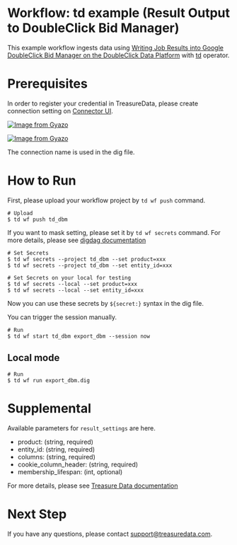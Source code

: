 # Workflow: td example (Result Output to DoubleClick Bid Manager)

This example workflow ingests data using [Writing Job Results into Google DoubleClick Bid Manager on the DoubleClick Data Platform](https://support.treasuredata.com/hc/en-us/articles/360001286367-Writing-Job-Results-into-Google-DoubleClick-Bid-Manager-on-the-DoubleClick-Data-Platform) with [td](http://docs.digdag.io/operators/td.html) operator.

# Prerequisites

In order to register your credential in TreasureData, please create connection setting on [Connector UI](https://console.treasuredata.com/app/connections).

[![Image from Gyazo](https://t.gyazo.com/teams/treasure-data/aea8b1080bd9dbc8d343d967b0c7d3e5.png)](https://treasure-data.gyazo.com/aea8b1080bd9dbc8d343d967b0c7d3e5)

[![Image from Gyazo](https://t.gyazo.com/teams/treasure-data/e2479da555ccce101d2941a29ba31449.png)](https://treasure-data.gyazo.com/e2479da555ccce101d2941a29ba31449)

The connection name is used in the dig file.

# How to Run

First, please upload your workflow project by `td wf push` command.

    # Upload
    $ td wf push td_dbm

If you want to mask setting, please set it by `td wf secrets` command. For more details, please see [digdag documentation](http://docs.digdag.io/command_reference.html#secrets)

    # Set Secrets
    $ td wf secrets --project td_dbm --set product=xxx
    $ td wf secrets --project td_dbm --set entity_id=xxx

    # Set Secrets on your local for testing
    $ td wf secrets --local --set product=xxx
    $ td wf secrets --local --set entity_id=xxx

Now you can use these secrets by `${secret:}` syntax in the dig file.

You can trigger the session manually.

    # Run
    $ td wf start td_dbm export_dbm --session now

## Local mode

    # Run
    $ td wf run export_dbm.dig

# Supplemental

Available parameters for `result_settings` are here.

- product: (string, required)
- entity_id: (string, required)
- columns: (string, required)
- cookie_column_header: (string, required)
- membership_lifespan: (int, optional)

For more details, please see [Treasure Data documentation](https://support.treasuredata.com/hc/en-us/articles/360001286367-Writing-Job-Results-into-Google-DoubleClick-Bid-Manager-on-the-DoubleClick-Data-Platform)

# Next Step

If you have any questions, please contact support@treasuredata.com.
